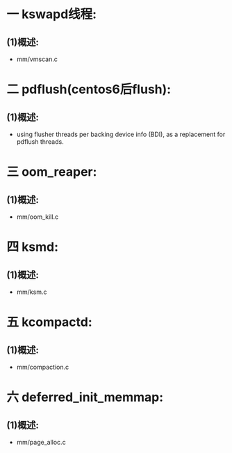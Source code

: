 # 一 kswapd线程:
## (1)概述:
- mm/vmscan.c

# 二 pdflush(centos6后flush):
## (1)概述:
- using flusher threads per backing device info (BDI), as a replacement for pdflush threads.

# 三 oom_reaper:
## (1)概述:
- mm/oom_kill.c

# 四 ksmd:
## (1)概述:
- mm/ksm.c

# 五 kcompactd:
## (1)概述:
- mm/compaction.c

# 六 deferred_init_memmap:
## (1)概述:
- mm/page_alloc.c
